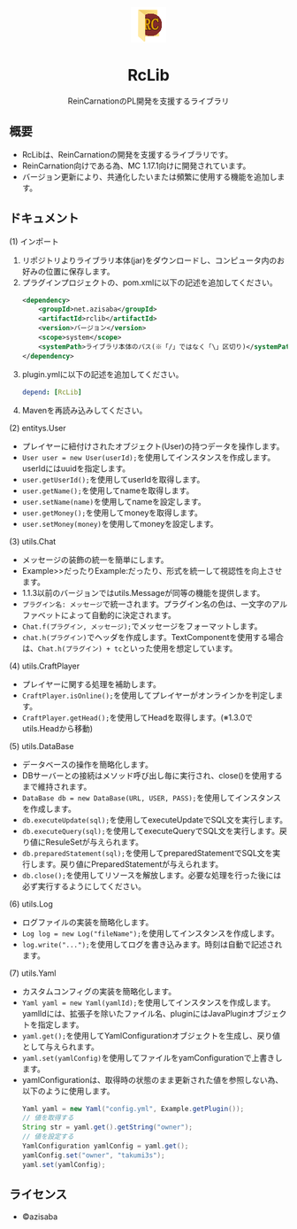 <p align="center"><img src="images/rclib.png" width="64px" height="64px"></p>

<h1 align="center">RcLib</h1>

<p align="center">ReinCarnationのPL開発を支援するライブラリ</p>

## 概要

* RcLibは、ReinCarnationの開発を支援するライブラリです。
* ReinCarnation向けである為、MC 1.17.1向けに開発されています。
* バージョン更新により、共通化したいまたは頻繁に使用する機能を追加します。

## ドキュメント

(1) インポート

1. リポジトリよりライブラリ本体(jar)をダウンロードし、コンピュータ内のお好みの位置に保存します。
2. プラグインプロジェクトの、pom.xmlに以下の記述を追加してください。
    ```XML
    <dependency>
        <groupId>net.azisaba</groupId>
        <artifactId>rclib</artifactId>
        <version>バージョン</version>
        <scope>system</scope>
        <systemPath>ライブラリ本体のパス(※「/」ではなく「\」区切り)</systemPath>
    </dependency>
    ```
3. plugin.ymlに以下の記述を追加してください。
    ```Yaml
    depend: [RcLib]
    ```
4. Mavenを再読み込みしてください。

(2) entitys.User

* プレイヤーに紐付けされたオブジェクト(User)の持つデータを操作します。
* `User user = new User(userId);`を使用してインスタンスを作成します。userIdにはuuidを指定します。
* `user.getUserId();`を使用してuserIdを取得します。
* `user.getName();`を使用してnameを取得します。
* `user.setName(name)`を使用してnameを設定します。
* `user.getMoney();`を使用してmoneyを取得します。
* `user.setMoney(money)`を使用してmoneyを設定します。

(3) utils.Chat

* メッセージの装飾の統一を簡単にします。
* Example>>だったりExample:だったり、形式を統一して視認性を向上させます。
* 1.1.3以前のバージョンではutils.Messageが同等の機能を提供します。
* `プラグイン名: メッセージ`で統一されます。プラグイン名の色は、一文字のアルファベットによって自動的に決定されます。
* `Chat.f(プラグイン, メッセージ);`でメッセージをフォーマットします。
* `chat.h(プラグイン)`でヘッダを作成します。TextComponentを使用する場合は、`Chat.h(プラグイン) + tc`といった使用を想定しています。

(4) utils.CraftPlayer

* プレイヤーに関する処理を補助します。
* `CraftPlayer.isOnline();`を使用してプレイヤーがオンラインかを判定します。
* `CraftPlayer.getHead();`を使用してHeadを取得します。(※1.3.0でutils.Headから移動)

(5) utils.DataBase

* データベースの操作を簡略化します。
* DBサーバーとの接続はメソッド呼び出し毎に実行され、close()を使用するまで維持されます。
* `DataBase db = new DataBase(URL, USER, PASS);`を使用してインスタンスを作成します。
* `db.executeUpdate(sql);`を使用してexecuteUpdateでSQL文を実行します。
* `db.executeQuery(sql);`を使用してexecuteQueryでSQL文を実行します。戻り値にResuleSetが与えられます。
* `db.preparedStatement(sql);`を使用してpreparedStatementでSQL文を実行します。戻り値にPreparedStatementが与えられます。
* `db.close();`を使用してリソースを解放します。必要な処理を行った後には必ず実行するようにしてください。

(6) utils.Log

* ログファイルの実装を簡略化します。
* `Log log = new Log("fileName");`を使用してインスタンスを作成します。
* `log.write("...");`を使用してログを書き込みます。時刻は自動で記述されます。

(7) utils.Yaml

* カスタムコンフィグの実装を簡略化します。
* `Yaml yaml = new Yaml(yamlId);`を使用してインスタンスを作成します。yamlIdには、拡張子を除いたファイル名、pluginにはJavaPluginオブジェクトを指定します。
* `yaml.get();`を使用してYamlConfigurationオブジェクトを生成し、戻り値として与えられます。
* `yaml.set(yamlConfig)`を使用してファイルをyamConfigurationで上書きします。
* yamlConfigurationは、取得時の状態のまま更新された値を参照しない為、以下のように使用します。
    ```Java
    Yaml yaml = new Yaml("config.yml", Example.getPlugin());
    // 値を取得する
    String str = yaml.get().getString("owner");
    // 値を設定する
    YamlConfiguration yamlConfig = yaml.get();
    yamlConfig.set("owner", "takumi3s");
    yaml.set(yamlConfig);
    ```


## ライセンス

* ©azisaba